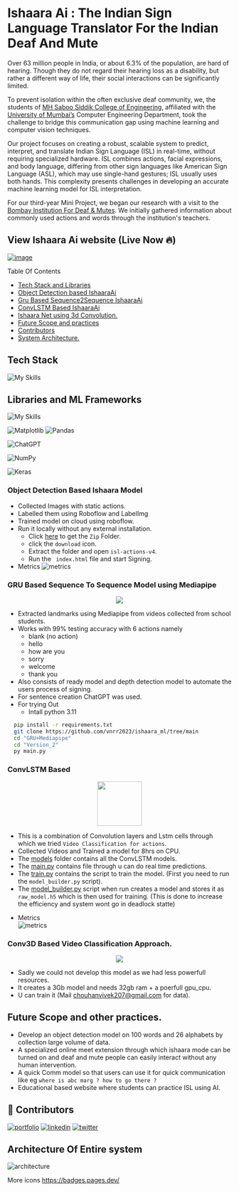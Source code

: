 
# Ishaara Ai : The Indian Sign Language Translator For the Indian Deaf And Mute

Over 63 million people in India, or about 6.3% of the population, are hard of hearing. Though they do not regard their hearing loss as a disability, but rather a different way of life, their social interactions can be significantly limited.

To prevent isolation within the often exclusive deaf community, we, the students of [MH Saboo Siddik College of Engineering](https://www.mhssce.ac.in/), affiliated with the [University of Mumbai’s](https://mu.ac.in/) Computer Engineering Department, took the challenge to bridge this communication gap using machine learning and computer vision techniques.

Our project focuses on creating a robust, scalable system to predict, interpret, and translate Indian Sign Language (ISL) in real-time, without requiring specialized hardware. ISL combines actions, facial expressions, and body language, differing from other sign languages like American Sign Language (ASL), which may use single-hand gestures; ISL usually uses both hands. This complexity presents challenges in developing an accurate machine learning model for ISL interpretation.

For our third-year Mini Project, we began our research with a visit to the [Bombay Institution For Deaf & Mutes](https://www.justdial.com/Mumbai/Bombay-Institute-For-The-Deaf-Mutes-Opposite-Mazgaon-Court-Mazgaon/022P860275_BZDET). We initially gathered information about commonly used actions and words through the institution's teachers.

## View Ishaara Ai website (Live Now 🔥)
[![image](https://img.shields.io/badge/IshaaraAi-red?style=flat)](https://ishaara.netlify.app/)

Table Of Contents
- [Tech Stack and Libraries](https://github.com/vnrr2023/ishaara_ml/tree/main?tab=readme-ov-file#tech-stack)
- [Object Detection based IshaaraAi](https://github.com/vnrr2023/ishaara_ml/tree/main?tab=readme-ov-file#object-detection-based-ishaara-model)
- [Gru Based Sequence2Sequence IshaaraAi](https://github.com/vnrr2023/ishaara_ml/tree/main?tab=readme-ov-file#gru-based-sequence-to-sequence-model-using-mediapipe-version-2)
- [ConvLSTM Based IshaaraAi](https://github.com/vnrr2023/ishaara_ml/tree/main#convlstm-based)
- [Ishaara Net using 3d Convolution.](https://github.com/vnrr2023/ishaara_ml/tree/main#conv3d-based-video-classification-approach)
- [Future Scope and practices](https://github.com/vnrr2023/ishaara_ml/tree/main#future-scope-and-other-practices)
- [Contributors](https://github.com/vnrr2023/ishaara_ml/tree/main#-contributors)
- [System Architecture.](https://github.com/vnrr2023/ishaara_ml/tree/main#architecture-of-entire-system)



## Tech Stack

![My Skills](https://skillicons.dev/icons?i=python,javascript,react,tailwind,netlify&perline=10)
## Libraries and ML Frameworks
![My Skills](https://skillicons.dev/icons?i=tensorflow,pytorch,sklearn,&perline=10)
 
![Matplotlib](https://img.shields.io/badge/Matplotlib-%23ffffff.svg?style=for-the-badge&logo=Matplotlib&logoColor=black) 
![Pandas](https://img.shields.io/badge/pandas-%23150458.svg?style=for-the-badge&logo=pandas&logoColor=white)

![ChatGPT](https://img.shields.io/badge/chatGPT-74aa9c?style=for-the-badge&logo=openai&logoColor=white)

![NumPy](https://img.shields.io/badge/numpy-%23013243.svg?style=for-the-badge&logo=numpy&logoColor=white)

![Keras](https://img.shields.io/badge/Keras-%23D00000.svg?style=for-the-badge&logo=Keras&logoColor=white)

### Object Detection Based Ishaara Model
* Collected Images with static actions.
* Labelled them using Roboflow and LabelImg
* Trained model on cloud using roboflow.
* Run it locally without any external installation.
   - Click [here](https://github.com/vnrr2023/ishaara_ml/blob/main/RCNN%2Broboflow/sampleApp%20(1).zip) to get the ```Zip``` Folder.
   - click the ```download``` icon.
   - Extract the folder and open ```isl-actions-v4```.
   - Run the ``` index.html``` file and start Signing.
* Metrics
  ![metrics](https://github.com/vnrr2023/ishaara_ml/blob/main/RCNN+roboflow/metrics/metrics.png?raw=true)

###  GRU Based Sequence To Sequence Model using Mediapipe 

<p align="center">
  <img src="https://github.com/vnrr2023/ishaara_ml/blob/main/GIFS/rnn.gif?raw=true" />
</p>

- Extracted landmarks using Mediapipe from videos collected from school students.
- Works with 99% testing accuracy with 6 actions namely 
  + blank (no action)
  + hello
  + how are you
  + sorry
  + welcome
  + thank you
- Also consists of ready model and depth detection model to automate the users process of signing.
- For sentence creation ChatGPT was used.
- For trying Out 
  + Intall python 3.11

```bash
  pip install -r requirements.txt
  git clone https://github.com/vnrr2023/ishaara_ml/tree/main
  cd "GRU+Mediapipe"
  cd "Version_2"
  py main.py

```
### ConvLSTM Based 
<p align="center">
  <img src="https://github.com/vnrr2023/ishaara_ml/blob/main/GIFS/convlstm.gif?raw=true" width="100px" height="100px" />
</p>

- This is a combination of Convolution layers and Lstm cells through which we tried ``` Video Classification for actions ```.
- Collected Videos and Trained a model for 8hrs on CPU.
- The [models](https://github.com/vnrr2023/ishaara_ml/tree/main/ConvLSTM/models) folder contains all the ConvLSTM models.
- The [main.py](https://github.com/vnrr2023/ishaara_ml/blob/main/ConvLSTM/main.py) contains file through u can do real time predictions.
- The [train.py](https://github.com/vnrr2023/ishaara_ml/blob/main/ConvLSTM/train.py) contains the script to train the model. (First you need to run the ```model_builder.py``` script).
- The [model_builder.py](https://github.com/vnrr2023/ishaara_ml/blob/main/ConvLSTM/model_builder.py) script when run creates a model and stores it as ``` raw_model.h5``` which is then used for training. (This is done to increase the efficiency and system wont go in deadlock statte)
* Metrics <br/> 
  ![metrics](https://github.com/vnrr2023/ishaara_ml/blob/main/ConvLSTM/Stats/stats.png?raw=true)

### Conv3D Based Video Classification Approach.

<p align="center">
  <img src="https://github.com/vnrr2023/ishaara_ml/blob/main/GIFS/1%20(1).gif?raw=true" />
</p>

- Sadly we could not develop this model as we had less powerfull resources.
- It creates a 3Gb model and needs 32gb ram + a poerfull gpu_cpu.
- U can train it  (Mail chouhanvivek207@gmail.com for data).

## Future Scope and other practices.
- Develop an object detection model on 100 words and 26 alphabets by collection large volume of data.
- A specialized online meet extension through which ishaara mode can be turned on and deaf and mute people can easily interact without any human intervention.
- A quick Comm model so that users can use it for quick communication like eg ``` where is abc marg ? how to go there ? ```
- Educational based website where students can practice ISL using AI.


## 🔗 Contributors
[![portfolio](https://img.shields.io/badge/website-000000?style=for-the-badge&logo=About.me&logoColor=white)]("https://ishaara.netlify.app/")
[![linkedin](https://img.shields.io/badge/linkedin-0A66C2?style=for-the-badge&logo=linkedin&logoColor=white)](https://www.linkedin.com/)
[![twitter](https://img.shields.io/badge/twitter-1DA1F2?style=for-the-badge&logo=twitter&logoColor=white)](https://twitter.com/)

## Architecture Of Entire system


  ![architecture](https://github.com/vnrr2023/ishaara_ml/blob/main/RCNN+roboflow/architecture%20.gif?raw=true)

More icons
https://badges.pages.dev/
